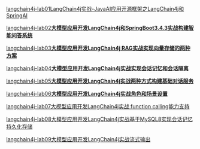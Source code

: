 [langchain4j-lab01LangChain4j实战-JavaAI应用开源框架之LangChain4j和SpringAI](https://www.yuque.com/u21261961/wufq8h/ss614nz29ug7lemz)

[langchain4j-lab02**大模型应用开发LangChain4j和SpringBoot3.4.3实战构建智能问答系统**](https://www.yuque.com/u21261961/wufq8h/at8lzgx5tvydkvoc)

[langchain4j-lab03**大模型应用开发LangChain4j RAG实战实现向量存储的两种方案**](https://www.yuque.com/u21261961/wufq8h/wydwpsdafwgkzg8f)

[langchain4j-lab04**大模型应用开发LangChain4j实战实现会话记忆和会话隔离**](https://www.yuque.com/u21261961/wufq8h/rvlf89lmuo7ysoeh)

[langchain4j-lab05**大模型应用开发LangChain4j实战两种方式构建基础对话服务**](https://www.yuque.com/u21261961/wufq8h/afzgnx5iwzniubzw)

[langchain4j-lab06**大模型应用开发LangChain4j实战角色和场景设置**](https://www.yuque.com/u21261961/wufq8h/cugylpsu26xm9nes)

[langchain4j-lab07大模型应用开发LangChain4j实战 function calling能力支持]()

[langchain4j-lab08大模型应用开发LangChain4j实战基于MySQL8实现会话记忆持久化存储]()

[langchain4j-lab09大模型应用开发LangChain4j实战流式输出]()
